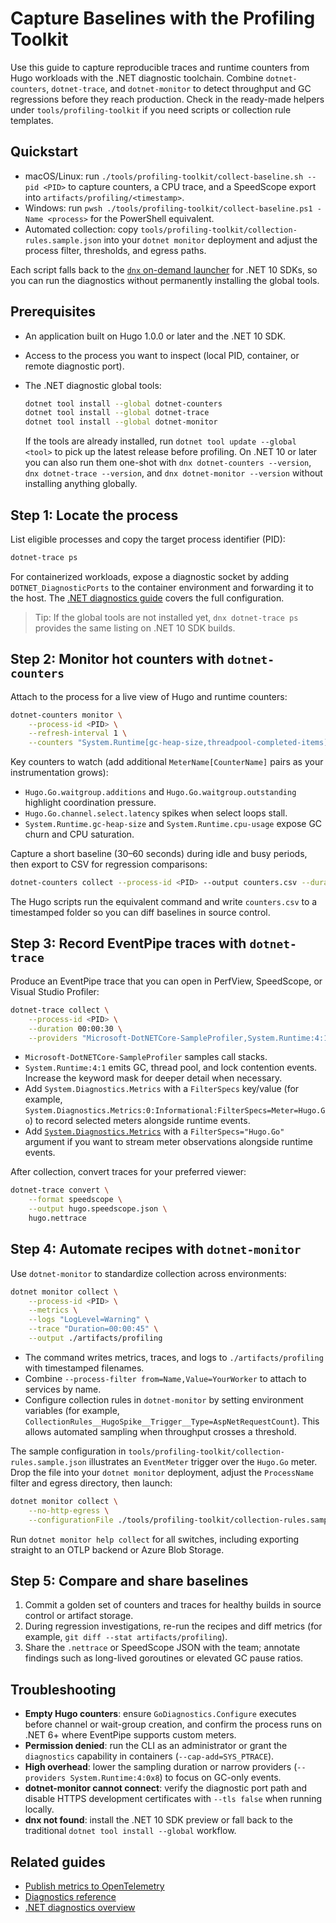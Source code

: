 # Capture Baselines with the Profiling Toolkit

Use this guide to capture reproducible traces and runtime counters from Hugo workloads with the .NET diagnostic toolchain. Combine `dotnet-counters`, `dotnet-trace`, and `dotnet-monitor` to detect throughput and GC regressions before they reach production. Check in the ready-made helpers under `tools/profiling-toolkit` if you need scripts or collection rule templates.

## Quickstart

- macOS/Linux: run `./tools/profiling-toolkit/collect-baseline.sh --pid <PID>` to capture counters, a CPU trace, and a SpeedScope export into `artifacts/profiling/<timestamp>`.
- Windows: run `pwsh ./tools/profiling-toolkit/collect-baseline.ps1 -Name <process>` for the PowerShell equivalent.
- Automated collection: copy `tools/profiling-toolkit/collection-rules.sample.json` into your `dotnet monitor` deployment and adjust the process filter, thresholds, and egress paths.

Each script falls back to the [`dnx` on-demand launcher](https://learn.microsoft.com/dotnet/core/tools/dotnet-tool-exec) for .NET 10 SDKs, so you can run the diagnostics without permanently installing the global tools.

## Prerequisites

- An application built on Hugo 1.0.0 or later and the .NET 10 SDK.
- Access to the process you want to inspect (local PID, container, or remote diagnostic port).
- The .NET diagnostic global tools:

  ```bash
  dotnet tool install --global dotnet-counters
  dotnet tool install --global dotnet-trace
  dotnet tool install --global dotnet-monitor
  ```

    If the tools are already installed, run `dotnet tool update --global <tool>` to pick up the latest release before profiling. On .NET 10 or later you can also run them one-shot with `dnx dotnet-counters --version`, `dnx dotnet-trace --version`, and `dnx dotnet-monitor --version` without installing anything globally.

## Step 1: Locate the process

List eligible processes and copy the target process identifier (PID):

```bash
dotnet-trace ps
```

For containerized workloads, expose a diagnostic socket by adding `DOTNET_DiagnosticPorts` to the container environment and forwarding it to the host. The [.NET diagnostics guide](https://learn.microsoft.com/dotnet/core/diagnostics/diagnostic-cli-tools#configure-network-ports) covers the full configuration.

> Tip: If the global tools are not installed yet, `dnx dotnet-trace ps` provides the same listing on .NET 10 SDK builds.

## Step 2: Monitor hot counters with `dotnet-counters`

Attach to the process for a live view of Hugo and runtime counters:

```bash
dotnet-counters monitor \
    --process-id <PID> \
    --refresh-interval 1 \
    --counters "System.Runtime[gc-heap-size,threadpool-completed-items],Hugo.Go[waitgroup.additions,channel.select.latency]"
```

Key counters to watch (add additional `MeterName[CounterName]` pairs as your instrumentation grows):

- `Hugo.Go.waitgroup.additions` and `Hugo.Go.waitgroup.outstanding` highlight coordination pressure.
- `Hugo.Go.channel.select.latency` spikes when select loops stall.
- `System.Runtime.gc-heap-size` and `System.Runtime.cpu-usage` expose GC churn and CPU saturation.

Capture a short baseline (30–60 seconds) during idle and busy periods, then export to CSV for regression comparisons:

```bash
dotnet-counters collect --process-id <PID> --output counters.csv --duration 00:01:00
```

The Hugo scripts run the equivalent command and write `counters.csv` to a timestamped folder so you can diff baselines in source control.

## Step 3: Record EventPipe traces with `dotnet-trace`

Produce an EventPipe trace that you can open in PerfView, SpeedScope, or Visual Studio Profiler:

```bash
dotnet-trace collect \
    --process-id <PID> \
    --duration 00:00:30 \
    --providers "Microsoft-DotNETCore-SampleProfiler,System.Runtime:4:1"
```

- `Microsoft-DotNETCore-SampleProfiler` samples call stacks.
- `System.Runtime:4:1` emits GC, thread pool, and lock contention events. Increase the keyword mask for deeper detail when necessary.
- Add `System.Diagnostics.Metrics` with a `FilterSpecs` key/value (for example, `System.Diagnostics.Metrics:0:Informational:FilterSpecs=Meter=Hugo.Go`) to record selected meters alongside runtime events.
- Add [`System.Diagnostics.Metrics`](https://learn.microsoft.com/dotnet/core/diagnostics/dotnet-trace#collect) with a `FilterSpecs="Hugo.Go"` argument if you want to stream meter observations alongside runtime events.

After collection, convert traces for your preferred viewer:

```bash
dotnet-trace convert \
    --format speedscope \
    --output hugo.speedscope.json \
    hugo.nettrace
```

## Step 4: Automate recipes with `dotnet-monitor`

Use `dotnet-monitor` to standardize collection across environments:

```bash
dotnet monitor collect \
    --process-id <PID> \
    --metrics \
    --logs "LogLevel=Warning" \
    --trace "Duration=00:00:45" \
    --output ./artifacts/profiling
```

- The command writes metrics, traces, and logs to `./artifacts/profiling` with timestamped filenames.
- Combine `--process-filter from=Name,Value=YourWorker` to attach to services by name.
- Configure collection rules in `dotnet-monitor` by setting environment variables (for example, `CollectionRules__HugoSpike__Trigger__Type=AspNetRequestCount`). This allows automated sampling when throughput crosses a threshold.

The sample configuration in `tools/profiling-toolkit/collection-rules.sample.json` illustrates an `EventMeter` trigger over the `Hugo.Go` meter. Drop the file into your `dotnet monitor` deployment, adjust the `ProcessName` filter and egress directory, then launch:

```bash
dotnet monitor collect \
    --no-http-egress \
    --configurationFile ./tools/profiling-toolkit/collection-rules.sample.json
```

Run `dotnet monitor help collect` for all switches, including exporting straight to an OTLP backend or Azure Blob Storage.

## Step 5: Compare and share baselines

1. Commit a golden set of counters and traces for healthy builds in source control or artifact storage.
2. During regression investigations, re-run the recipes and diff metrics (for example, `git diff --stat artifacts/profiling`).
3. Share the `.nettrace` or SpeedScope JSON with the team; annotate findings such as long-lived goroutines or elevated GC pause ratios.

## Troubleshooting

- **Empty Hugo counters**: ensure `GoDiagnostics.Configure` executes before channel or wait-group creation, and confirm the process runs on .NET 6+ where EventPipe supports custom meters.
- **Permission denied**: run the CLI as an administrator or grant the `diagnostics` capability in containers (`--cap-add=SYS_PTRACE`).
- **High overhead**: lower the sampling duration or narrow providers (`--providers System.Runtime:4:0x8`) to focus on GC-only events.
- **dotnet-monitor cannot connect**: verify the diagnostic port path and disable HTTPS development certificates with `--tls false` when running locally.
- **dnx not found**: install the .NET 10 SDK preview or fall back to the traditional `dotnet tool install --global` workflow.

## Related guides

- [Publish metrics to OpenTelemetry](observe-with-opentelemetry.md)
- [Diagnostics reference](../reference/diagnostics.md)
- [.NET diagnostics overview](https://learn.microsoft.com/dotnet/core/diagnostics/)
